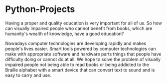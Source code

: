 # Python-Projects

Having a proper and quality education is very important for all of us. So how can visually impaired people who cannot benefit from books, which are humanity's wealth of knowledge, have a good education?

Nowadays computer technologies are developing rapidly and makes people's lives easier. Smart tools powered by computer technologies can make with appropriate software and hardware parts things that people have difficulty doing or cannot do at all. We hope to solve the problem of visually impaired people not being able to read books or being addicted to the Braille alphabet with a smart device that can convert text to sound and is easy to carry and use.

